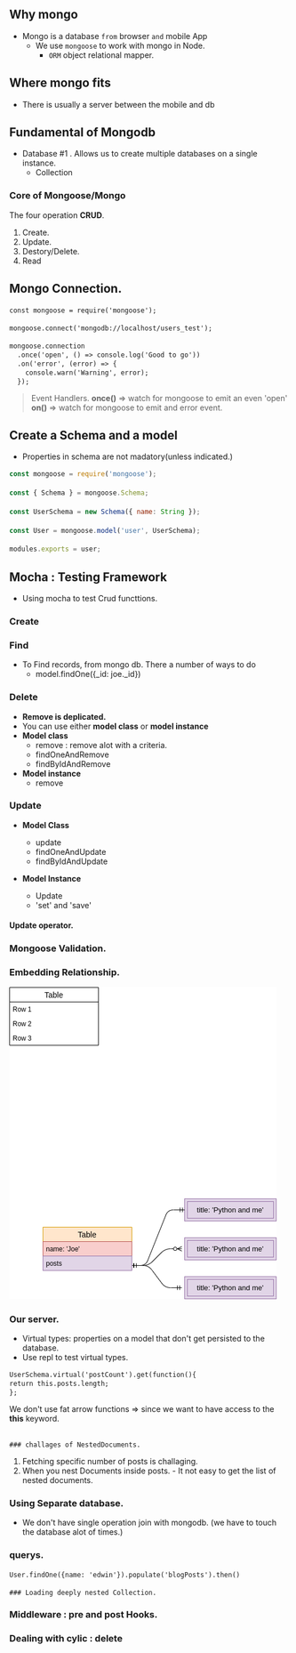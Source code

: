 ## Why mongo

- Mongo is a database `from` browser `and` mobile App
  - We use `mongoose` to work with mongo in Node.
    - `ORM` object relational mapper.

## Where mongo fits

- There is usually a server between the mobile and db

## Fundamental of Mongodb

- Database #1 . Allows us to create multiple databases on a single instance.
  - Collection

### Core of Mongoose/Mongo

The four operation **CRUD**.

1. Create.
2. Update.
3. Destory/Delete.
4. Read

## Mongo Connection.

```
const mongoose = require('mongoose');

mongoose.connect('mongodb://localhost/users_test');

mongoose.connection
  .once('open', () => console.log('Good to go'))
  .on('error', (error) => {
    console.warn('Warning', error);
  });
```

> Event Handlers.
> **once()** => watch for mongoose to emit an even 'open'
> **on()** => watch for mongoose to emit and error event.

## Create a Schema and a model

- Properties in schema are not madatory(unless indicated.)

```Javascript
const mongoose = require('mongoose');

const { Schema } = mongoose.Schema;

const UserSchema = new Schema({ name: String });

const User = mongoose.model('user', UserSchema);

modules.exports = user;
```

## Mocha : Testing Framework

- Using mocha to test Crud functtions.

### Create

### Find

- To Find records, from mongo db. There a number of ways to do
  - model.findOne({\_id: joe.\_id})

### Delete

- **Remove is deplicated.**
- You can use either **model class** or **model instance**
- **Model class**
  - remove : remove alot with a criteria.
  - findOneAndRemove
  - findByIdAndRemove
- **Model instance**
  - remove

### Update

- **Model Class**
  - update
  - findOneAndUpdate
  - findByIdAndUpdate
- **Model Instance**

  - Update
  - 'set' and 'save'

#### Update operator.

### Mongoose Validation.

### Embedding Relationship.

![Embedding Mongo Relationship](./images/embedding.png)

### Our server.

- Virtual types: properties on a model that don't get persisted to the database.
- Use repl to test virtual types.

```
UserSchema.virtual('postCount').get(function(){
return this.posts.length;
};

```

We don't use fat arrow functions => since we want to have access to the **this** keyword.

```

### challages of NestedDocuments.
```

1. Fetching specific number of posts is challaging.
2. When you nest Documents inside posts. - It not easy to get the list of nested documents.

### Using Separate database.

- We don't have single operation join with mongodb. (we have to touch the database alot of times.)

### querys.

```Js
User.findOne({name: 'edwin'}).populate('blogPosts').then()

### Loading deeply nested Collection.
```

### Middleware : pre and post Hooks.

### Dealing with cylic : delete
